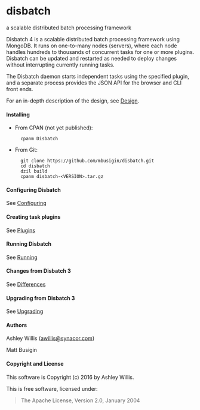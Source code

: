 disbatch
========
a scalable distributed batch processing framework


Disbatch 4 is a scalable distributed batch processing framework using MongoDB.
It runs on one-to-many nodes (servers), where each node handles hundreds to
thousands of concurrent tasks for one or more plugins.
Disbatch can be updated and restarted as needed to deploy changes without
interrupting currently running tasks.

The Disbatch daemon starts independent tasks using the specified plugin, and a
separate process provides the JSON API for the browser and CLI front ends.

For an in-depth description of the design, see
[Design](docs/Design.md).


#### Installing

* From CPAN (not yet published):

        cpanm Disbatch

* From Git:

        git clone https://github.com/mbusigin/disbatch.git
        cd disbatch
        dzil build
        cpanm disbatch-<VERSION>.tar.gz


#### Configuring Disbatch

See [Configuring](docs/Configuring.md)


#### Creating task plugins

See [Plugins](docs/Plugins.md)


#### Running Disbatch

See [Running](docs/Running.md)


#### Changes from Disbatch 3

See [Differences](docs/Differences.md)


#### Upgrading from Disbatch 3

See [Upgrading](docs/Upgrading.md)


#### Authors

Ashley Willis (<awillis@synacor.com>)

Matt Busigin


#### Copyright and License

This software is Copyright (c) 2016 by Ashley Willis.

This is free software, licensed under:

> The Apache License, Version 2.0, January 2004
